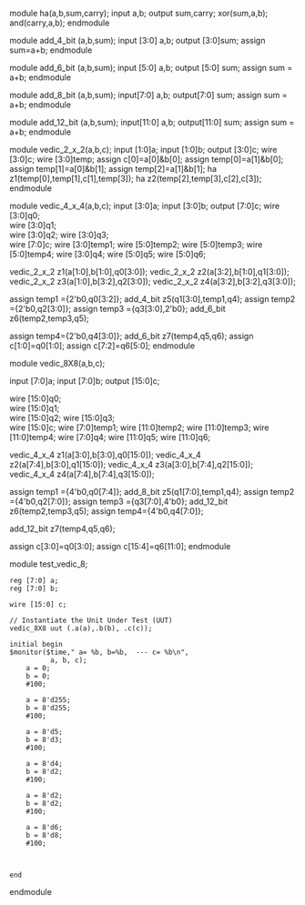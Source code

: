 
module ha(a,b,sum,carry);
input a,b;
output sum,carry;
xor(sum,a,b);
and(carry,a,b);
endmodule


module add_4_bit (a,b,sum);
input [3:0] a,b;
output [3:0]sum;
assign sum=a+b;
endmodule


module add_6_bit (a,b,sum);
input [5:0] a,b;
output [5:0] sum;
assign sum = a+b;
endmodule

module add_8_bit (a,b,sum);
input[7:0] a,b;
output[7:0] sum;
assign sum = a+b;
endmodule

module add_12_bit (a,b,sum);
input[11:0] a,b;
output[11:0] sum;
assign sum = a+b;
endmodule



module vedic_2_x_2(a,b,c);
input [1:0]a;
input [1:0]b;
output [3:0]c;
wire [3:0]c;
wire [3:0]temp;
assign c[0]=a[0]&b[0]; 
assign temp[0]=a[1]&b[0];
assign temp[1]=a[0]&b[1];
assign temp[2]=a[1]&b[1];
ha z1(temp[0],temp[1],c[1],temp[3]);
ha z2(temp[2],temp[3],c[2],c[3]);
endmodule

module vedic_4_x_4(a,b,c);
input [3:0]a;
input [3:0]b;
output [7:0]c;
wire [3:0]q0;	
wire [3:0]q1;	
wire [3:0]q2;
wire [3:0]q3;	
wire [7:0]c;
wire [3:0]temp1;
wire [5:0]temp2;
wire [5:0]temp3;
wire [5:0]temp4;
wire [3:0]q4;
wire [5:0]q5;
wire [5:0]q6;

vedic_2_x_2 z1(a[1:0],b[1:0],q0[3:0]);
vedic_2_x_2 z2(a[3:2],b[1:0],q1[3:0]);
vedic_2_x_2 z3(a[1:0],b[3:2],q2[3:0]);
vedic_2_x_2 z4(a[3:2],b[3:2],q3[3:0]);

assign temp1 ={2'b0,q0[3:2]};
add_4_bit z5(q1[3:0],temp1,q4);
assign temp2 ={2'b0,q2[3:0]};
assign temp3 ={q3[3:0],2'b0};
add_6_bit z6(temp2,temp3,q5);

assign temp4={2'b0,q4[3:0]};
add_6_bit z7(temp4,q5,q6);
assign c[1:0]=q0[1:0];
assign c[7:2]=q6[5:0];
endmodule

module vedic_8X8(a,b,c);
   
input [7:0]a;
input [7:0]b;
output [15:0]c;

wire [15:0]q0;	
wire [15:0]q1;	
wire [15:0]q2;
wire [15:0]q3;	
wire [15:0]c;
wire [7:0]temp1;
wire [11:0]temp2;
wire [11:0]temp3;
wire [11:0]temp4;
wire [7:0]q4;
wire [11:0]q5;
wire [11:0]q6;

vedic_4_x_4 z1(a[3:0],b[3:0],q0[15:0]);
vedic_4_x_4 z2(a[7:4],b[3:0],q1[15:0]);
vedic_4_x_4 z3(a[3:0],b[7:4],q2[15:0]);
vedic_4_x_4 z4(a[7:4],b[7:4],q3[15:0]);

assign temp1 ={4'b0,q0[7:4]};
add_8_bit z5(q1[7:0],temp1,q4);
assign temp2 ={4'b0,q2[7:0]};
assign temp3 ={q3[7:0],4'b0};
add_12_bit z6(temp2,temp3,q5);
assign temp4={4'b0,q4[7:0]};

add_12_bit z7(temp4,q5,q6);

assign c[3:0]=q0[3:0];
assign c[15:4]=q6[11:0];
endmodule


module test_vedic_8;

	reg [7:0] a;
	reg [7:0] b;

	wire [15:0] c;

	// Instantiate the Unit Under Test (UUT)
	vedic_8X8 uut (.a(a),.b(b), .c(c));

	initial begin
	$monitor($time," a= %b, b=%b,  --- c= %b\n", 
              a, b, c);
		a = 0;
		b = 0;
		#100;
		
		a = 8'd255;
		b = 8'd255;
		#100;
		
		a = 8'd5;
		b = 8'd3;
		#100;
		
		a = 8'd4;
		b = 8'd2;
		#100;
		
		a = 8'd2;
		b = 8'd2;
		#100;
		
		a = 8'd6;
		b = 8'd8;
		#100;
        
		

	end
      
endmodule
